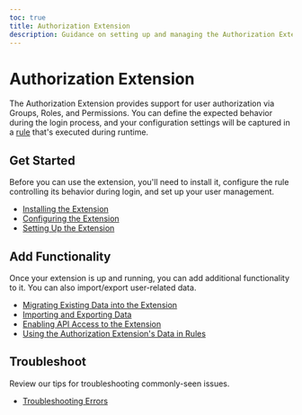 ```yaml
---
toc: true
title: Authorization Extension
description: Guidance on setting up and managing the Authorization Extension
---
```

# Authorization Extension

The Authorization Extension provides support for user authorization via Groups, Roles, and Permissions. You can define the expected behavior during the login process, and your configuration settings will be captured in a [rule](/rules) that's executed during runtime.

## Get Started

Before you can use the extension, you'll need to install it, configure the rule controlling its behavior during login, and set up your user management.

* [Installing the Extension](/extensions/authorization-extension/v2/implementation/installation)
* [Configuring the Extension](/extensions/authorization-extension/v2/implementation/configuration)
* [Setting Up the Extension](/extensions/authorization-extension/v2/implementation/setup)

## Add Functionality

Once your extension is up and running, you can add additional functionality to it. You can also import/export user-related data.

* [Migrating Existing Data into the Extension](/extensions/authorization-extension/v2/migration)
* [Importing and Exporting Data](/extensions/authorization-extension/v2/import-export-data)
* [Enabling API Access to the Extension](/extensions/authorization-extension/v2/api-access)
* [Using the Authorization Extension's Data in Rules](/extensions/authorization-extension/v2/rules)

## Troubleshoot

Review our tips for troubleshooting commonly-seen issues.

* [Troubleshooting Errors](/extensions/authorization-extension/v2/troubleshooting)